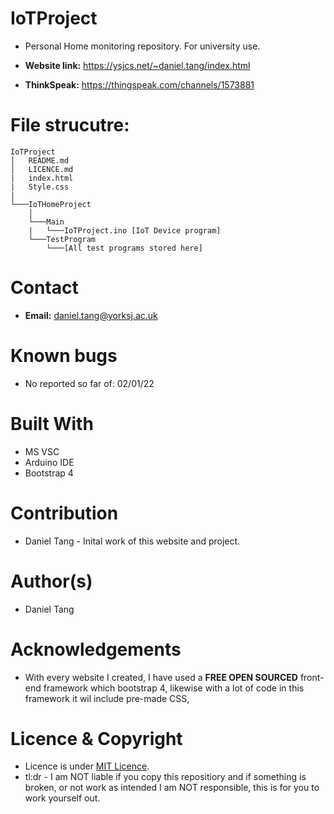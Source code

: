 # IoTProject
- Personal Home monitoring repository. For university use.

- **Website link:** https://ysjcs.net/~daniel.tang/index.html
- **ThinkSpeak:** https://thingspeak.com/channels/1573881

# File strucutre:
```
IoTProject
│   README.md 
│   LICENCE.md
|   index.html
|   Style.css
|
└───IoTHomeProject
    │   
    └───Main
    |   └───IoTProject.ino [IoT Device program] 
    └───TestProgram
        └───[All test programs stored here]

```

# Contact
- **Email:** daniel.tang@yorksj.ac.uk

# Known bugs
- No reported so far of: 02/01/22

# Built With
- MS VSC
- Arduino IDE
- Bootstrap 4

# Contribution
- Daniel Tang - Inital work of this website and project.

# Author(s)
- Daniel Tang

# Acknowledgements
- With every website I created, I have used a **FREE OPEN SOURCED** front-end framework which bootstrap 4, likewise with a lot of code in this framework it wil include pre-made CSS,

# Licence & Copyright
- Licence is under [MIT Licence](LICENCE.md).
- tl:dr - I am NOT liable if you copy this repositiory and if something is broken, or not work as intended I am NOT responsible, this is for you to work yourself out.
